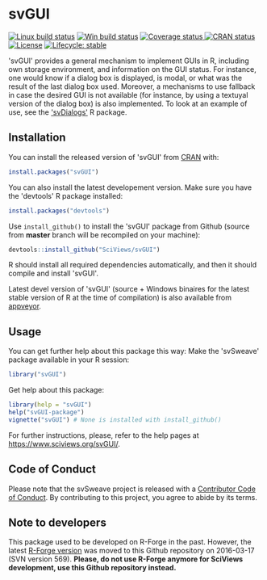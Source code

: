 
# svGUI

<!-- badges: start -->
[![Linux build status](https://travis-ci.com/SciViews/svGUI.svg )](https://travis-ci.com/SciViews/svGUI)
[![Win build status](https://ci.appveyor.com/api/projects/status/github/SciViews/svGUI?branch=master&svg=true)](https://ci.appveyor.com/project/phgrosjean/svGUI)
[![Coverage status](https://img.shields.io/codecov/c/github/SciViews/svGUI/master.svg)
](https://codecov.io/github/SciViews/svGUI?branch=master)
[![CRAN status](https://www.r-pkg.org/badges/version/svGUI)](https://cran.r-project.org/package=svGUI)
[![License](https://img.shields.io/badge/license-GPL-blue.svg)](https://www.gnu.org/licenses/gpl-2.0.html)
[![Lifecycle: stable](https://img.shields.io/badge/lifecycle-stable-brightgreen.svg)](https://www.tidyverse.org/lifecycle/#stable)
<!-- badges: end -->

'svGUI' provides a general mechanism to implement GUIs in R, including own storage environment, and information on the GUI status. For instance, one would know if a dialog box is displayed, is modal, or what was the result of the last dialog box used. Moreover, a mechanisms to use fallback in case the desired GUI is not available (for instance, by using a textuyal version of the dialog box) is also implemented. To look at an example of use, see the ['svDialogs'](https://github.com/SciViews/svDialogs) R package.

## Installation

You can install the released version of 'svGUI' from [CRAN](https://CRAN.R-project.org) with:

```r
install.packages("svGUI")
```

You can also install the latest developement version. Make sure you have the 'devtools' R package installed:

```r
install.packages("devtools")
```

Use `install_github()` to install the 'svGUI' package from Github (source from **master** branch will be recompiled on your machine):

```r
devtools::install_github("SciViews/svGUI")
```

R should install all required dependencies automatically, and then it should compile and install 'svGUI'.

Latest devel version of 'svGUI' (source + Windows binaires for the latest stable version of R at the time of compilation) is also available from [appveyor](https://ci.appveyor.com/project/phgrosjean/svGUI/build/artifacts).

## Usage

You can get further help about this package this way: Make the 'svSweave' package available in your R session:

```r
library("svGUI")
```

Get help about this package:

```r
library(help = "svGUI")
help("svGUI-package")
vignette("svGUI") # None is installed with install_github()
```

For further instructions, please, refer to the help pages at https://www.sciviews.org/svGUI/.

## Code of Conduct

Please note that the svSweave project is released with a [Contributor Code of Conduct](https://contributor-covenant.org/version/2/0/CODE_OF_CONDUCT.html). By contributing to this project, you agree to abide by its terms.

## Note to developers

This package used to be developed on R-Forge in the past. However, the latest [R-Forge version](https://r-forge.r-project.org/projects/sciviews/) was moved to this Github repository on 2016-03-17 (SVN version 569). **Please, do not use R-Forge anymore for SciViews development, use this Github repository instead.**
